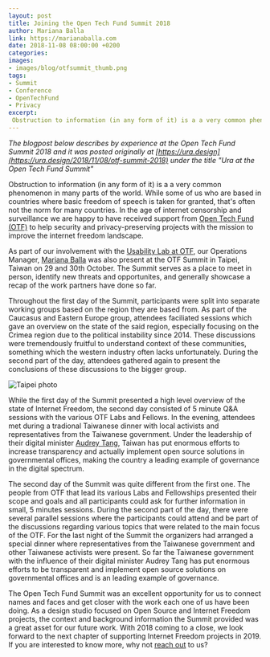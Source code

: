 ```yaml
---
layout: post
title: Joining the Open Tech Fund Summit 2018
author: Mariana Balla
link: https://marianaballa.com
date: 2018-11-08 08:00:00 +0200
categories:
images: 
- images/blog/otfsummit_thumb.png
tags:
- Summit
- Conference
- OpenTechFund
- Privacy
excerpt:
 Obstruction to information (in any form of it) is a a very common phenomenon in many parts of the world. While some of us who are based in countries where basic freedom of speech is taken for granted, that's often not the norm for many countries. In the age of internet censorship and surveillance […]
---
```


_The blogpost below describes by experience at the Open Tech Fund Summit 2018 and it was posted originally at [https://ura.design](https://ura.design/2018/11/08/otf-summit-2018) under the title "Ura at the Open Tech Fund Summit"_

Obstruction to information (in any form of it) is a a very common phenomenon in many parts of the world. While some of us who are based in countries where basic freedom of speech is taken for granted, that's often not the norm for many countries. In the age of internet censorship and surveillance we are happy to have received support from [Open Tech Fund (OTF)](https://opentech.fund) to help security and privacy-preserving projects with the mission to improve the internet freedom landscape. 

As part of our involvement with the [Usability Lab at OTF](https://www.opentech.fund/labs/usability-lab/), our Operations Manager, [Mariana Balla](https://marianaballa.com) was also present at the OTF Summit in Taipei, Taiwan on 29 and 30th October. The Summit serves as a place to meet in person, identify new threats and opportunites, and generally showcase a recap of the work partners have done so far.

Throughout the first day of the Summit, participants were split into separate working groups based on the region they are based from. As part of the Caucasus and Eastern Europe group, attendees faciliated sessions which gave an overview on the state of the said region, especially focusing on the Crimea region due to the political instability since 2014. These discussions were tremendously fruitful to understand context of these communities, something which the western industry often lacks unfortunately. During the second part of the day, attendees gathered again to present the conclusions of these discussions to the bigger group.

![Taipei photo](/images/blog/post_otf_taipei.jpg)

While the first day of the Summit presented a high level overview of the state of Internet Freedom, the second day consisted of 5 minute Q&A sessions with the various OTF Labs and Fellows. In the evening, attendees met during a tradional Taiwanese dinner with local activists and representatives from the Taiwanese government. Under the leadership of their digital minister [Audrey Tang](https://en.wikipedia.org/wiki/Audrey_Tang), Taiwan has put enormous efforts to increase transparency and actually implement open source solutions in governmental offices, making the country a leading example of governance in the digital spectrum.

The second day of the Summit was quite different from the first one. The people from OTF that lead its various Labs and Fellowships presented their scope and goals and all participants could ask for further information in small, 5 minutes sessions. During the second part of the day, there were several parallel sessions where the participants could attend and be part of the discussions regarding various topics that were related to the main focus of the OTF. For the last night of the Summit the organizers had arranged a special dinner where representatives from the Taiwanese government and other Taiwanese activists were present. So far the Taiwanese government with the influence of their digital minister Audrey Tang has put enormous efforts to be transparent and implement open source solutions on governmental offices and is an leading example of governance.

The Open Tech Fund Summit was an excellent opportunity for us to connect names and faces and get closer with the work each one of us have been doing. As a design studio focused on Open Source and Internet Freedom projects, the context and background information the Summit provided was a great asset for our future work. With 2018 coming to a close, we look forward to the next chapter of supporting Internet Freedom projects in 2019. If you are interested to know more, why not [reach out](mailto:hello@ura.design) to us?
